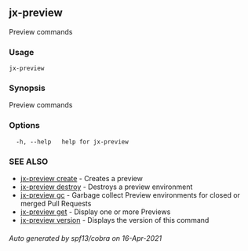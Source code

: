 ## jx-preview

Preview commands

### Usage

```
jx-preview
```

### Synopsis

Preview commands

### Options

```
  -h, --help   help for jx-preview
```

### SEE ALSO

* [jx-preview create](jx-preview_create.md)	 - Creates a preview
* [jx-preview destroy](jx-preview_destroy.md)	 - Destroys a preview environment
* [jx-preview gc](jx-preview_gc.md)	 - Garbage collect Preview environments for closed or merged Pull Requests
* [jx-preview get](jx-preview_get.md)	 - Display one or more Previews
* [jx-preview version](jx-preview_version.md)	 - Displays the version of this command

###### Auto generated by spf13/cobra on 16-Apr-2021
